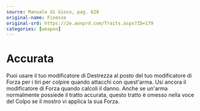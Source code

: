 ```yaml
---
source: Manuale di Gioco, pag. 628
original-name: Finesse
original-srd: https://2e.aonprd.com/Traits.aspx?ID=179
categories: [weapon]
---
```


# Accurata

Puoi usare il tuo modificatore di Destrezza al posto del tuo modificatore di
Forza per i tiri per colpire quando attacchi con quest'arma. Usi ancora il
modificatore di Forza quando calcoli il danno. Anche se un'arma normalmente
possiede il tratto accurata, questo tratto è omesso nella voce del Colpo se il
mostro vi applica la sua Forza.
